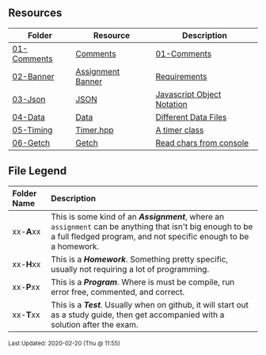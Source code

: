 ## Resources
| Folder | Resource | Description|
 | ------------|------------|------------|
 | [01-Comments](https://github.com/rugbyprof/3013-Algorithms/tree/master/Resources/01-Comments) | [ Comments](https://github.com/rugbyprof/3013-Algorithms/tree/master/Resources/01-Comments) | [01-Comments](https://github.com/rugbyprof/3013-Algorithms/tree/master/Resources/01-Comments) | [ Example Program Comment Block](https://github.com/rugbyprof/3013-Algorithms/tree/master/Resources/01-Comments) | [01-Comments](https://github.com/rugbyprof/3013-Algorithms/tree/master/Resources/01-Comments) | [ Acceptable](https://github.com/rugbyprof/3013-Algorithms/tree/master/Resources/01-Comments) | [01-Comments](https://github.com/rugbyprof/3013-Algorithms/tree/master/Resources/01-Comments) | [ OR](https://github.com/rugbyprof/3013-Algorithms/tree/master/Resources/01-Comments) | [01-Comments](https://github.com/rugbyprof/3013-Algorithms/tree/master/Resources/01-Comments) | [ Program Comment Template:](https://github.com/rugbyprof/3013-Algorithms/tree/master/Resources/01-Comments) | [01-Comments](https://github.com/rugbyprof/3013-Algorithms/tree/master/Resources/01-Comments) | [ Program Comment Example:](https://github.com/rugbyprof/3013-Algorithms/tree/master/Resources/01-Comments) | [01-Comments](https://github.com/rugbyprof/3013-Algorithms/tree/master/Resources/01-Comments) | [ Class Comment](https://github.com/rugbyprof/3013-Algorithms/tree/master/Resources/01-Comments) | [01-Comments](https://github.com/rugbyprof/3013-Algorithms/tree/master/Resources/01-Comments) | [ Class Comment Template:](https://github.com/rugbyprof/3013-Algorithms/tree/master/Resources/01-Comments) | [01-Comments](https://github.com/rugbyprof/3013-Algorithms/tree/master/Resources/01-Comments) | [ Class Comment Example:](https://github.com/rugbyprof/3013-Algorithms/tree/master/Resources/01-Comments) | [01-Comments](https://github.com/rugbyprof/3013-Algorithms/tree/master/Resources/01-Comments) | [ Function Comment](https://github.com/rugbyprof/3013-Algorithms/tree/master/Resources/01-Comments) | [01-Comments](https://github.com/rugbyprof/3013-Algorithms/tree/master/Resources/01-Comments) | [ Function Comment Example:](https://github.com/rugbyprof/3013-Algorithms/tree/master/Resources/01-Comments) | [01-Comments](https://github.com/rugbyprof/3013-Algorithms/tree/master/Resources/01-Comments) | [ Comments in General](https://github.com/rugbyprof/3013-Algorithms/tree/master/Resources/01-Comments) | [01-Comments](https://github.com/rugbyprof/3013-Algorithms/tree/master/Resources/01-Comments) | [ Style of Comments](https://github.com/rugbyprof/3013-Algorithms/tree/master/Resources/01-Comments) | [N/A](https://github.com/rugbyprof/3013-Algorithms/tree/master/Resources/01-Comments) |
 | [02-Banner](https://github.com/rugbyprof/3013-Algorithms/tree/master/Resources/02-Banner) | [ Assignment Banner ](https://github.com/rugbyprof/3013-Algorithms/tree/master/Resources/02-Banner) | [ Requirements](https://github.com/rugbyprof/3013-Algorithms/tree/master/Resources/02-Banner) | [02-Banner](https://github.com/rugbyprof/3013-Algorithms/tree/master/Resources/02-Banner) | [ Overview](https://github.com/rugbyprof/3013-Algorithms/tree/master/Resources/02-Banner) | [02-Banner](https://github.com/rugbyprof/3013-Algorithms/tree/master/Resources/02-Banner) | [ VSCode Plugin](https://github.com/rugbyprof/3013-Algorithms/tree/master/Resources/02-Banner) | [N/A](https://github.com/rugbyprof/3013-Algorithms/tree/master/Resources/02-Banner) |
 | [03-Json](https://github.com/rugbyprof/3013-Algorithms/tree/master/Resources/03-Json) | [ JSON ](https://github.com/rugbyprof/3013-Algorithms/tree/master/Resources/03-Json) | [ Javascript Object Notation](https://github.com/rugbyprof/3013-Algorithms/tree/master/Resources/03-Json) | [03-Json](https://github.com/rugbyprof/3013-Algorithms/tree/master/Resources/03-Json) | [ General](https://github.com/rugbyprof/3013-Algorithms/tree/master/Resources/03-Json) | [03-Json](https://github.com/rugbyprof/3013-Algorithms/tree/master/Resources/03-Json) | [ Some Simple Rules](https://github.com/rugbyprof/3013-Algorithms/tree/master/Resources/03-Json) | [03-Json](https://github.com/rugbyprof/3013-Algorithms/tree/master/Resources/03-Json) | [ Examples:](https://github.com/rugbyprof/3013-Algorithms/tree/master/Resources/03-Json) | [N/A](https://github.com/rugbyprof/3013-Algorithms/tree/master/Resources/03-Json) |
 | [04-Data](https://github.com/rugbyprof/3013-Algorithms/tree/master/Resources/04-Data) | [ Data ](https://github.com/rugbyprof/3013-Algorithms/tree/master/Resources/04-Data) | [ Different Data Files](https://github.com/rugbyprof/3013-Algorithms/tree/master/Resources/04-Data) | [04-Data](https://github.com/rugbyprof/3013-Algorithms/tree/master/Resources/04-Data) | [ Word Lists](https://github.com/rugbyprof/3013-Algorithms/tree/master/Resources/04-Data) | [04-Data](https://github.com/rugbyprof/3013-Algorithms/tree/master/Resources/04-Data) | [|      | File                                    |        Size |](https://github.com/rugbyprof/3013-Algorithms/tree/master/Resources/04-Data) | [04-Data](https://github.com/rugbyprof/3013-Algorithms/tree/master/Resources/04-Data) | [ Dictionary Files](https://github.com/rugbyprof/3013-Algorithms/tree/master/Resources/04-Data) | [04-Data](https://github.com/rugbyprof/3013-Algorithms/tree/master/Resources/04-Data) | [|      | File                                                  |    Size |](https://github.com/rugbyprof/3013-Algorithms/tree/master/Resources/04-Data) | [N/A](https://github.com/rugbyprof/3013-Algorithms/tree/master/Resources/04-Data) |
 | [05-Timing](https://github.com/rugbyprof/3013-Algorithms/tree/master/Resources/05-Timing) | [ Timer.hpp ](https://github.com/rugbyprof/3013-Algorithms/tree/master/Resources/05-Timing) | [ A timer class](https://github.com/rugbyprof/3013-Algorithms/tree/master/Resources/05-Timing) | [05-Timing](https://github.com/rugbyprof/3013-Algorithms/tree/master/Resources/05-Timing) | [ Usage](https://github.com/rugbyprof/3013-Algorithms/tree/master/Resources/05-Timing) | [05-Timing](https://github.com/rugbyprof/3013-Algorithms/tree/master/Resources/05-Timing) | [include <iostream>](https://github.com/rugbyprof/3013-Algorithms/tree/master/Resources/05-Timing) | [05-Timing](https://github.com/rugbyprof/3013-Algorithms/tree/master/Resources/05-Timing) | [include "Timer.hpp"](https://github.com/rugbyprof/3013-Algorithms/tree/master/Resources/05-Timing) | [N/A](https://github.com/rugbyprof/3013-Algorithms/tree/master/Resources/05-Timing) |
 | [06-Getch](https://github.com/rugbyprof/3013-Algorithms/tree/master/Resources/06-Getch) | [ Getch ](https://github.com/rugbyprof/3013-Algorithms/tree/master/Resources/06-Getch) | [ Read chars from console](https://github.com/rugbyprof/3013-Algorithms/tree/master/Resources/06-Getch) | [N/A](https://github.com/rugbyprof/3013-Algorithms/tree/master/Resources/06-Getch) |

    
## File Legend

| Folder Name | Description |
|:-----------|:-------------|
|xx-**A**xx | This is some kind of an ***Assignment***, where an `assignment` can be anything that isn't big enough to be a full fledged program, and not specific enough to be a homework. |
|xx-**H**xx | This is a ***Homework***. Something pretty specific, usually not requiring a lot of programming. |
|xx-**P**xx | This is a ***Program***. Where is must be compile, run error free, commented, and correct. |
|xx-**T**xx | This is a ***Test***. Usually when on github, it will start out as a study guide, then get accompanied with a solution after the exam. |

    
<sup>Last Updated: 2020-02-20 (Thu @ 11:55)</sup>
